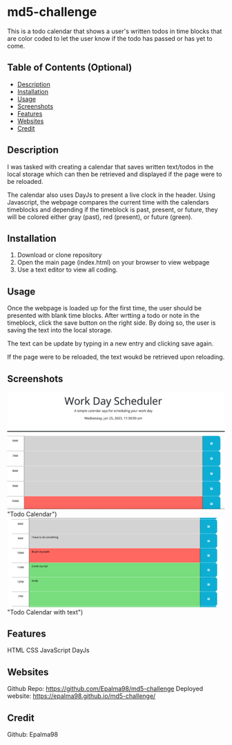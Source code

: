 # md5-challenge
This is a todo calendar that shows a user's written todos in time blocks that are color coded to let the user know if the todo has passed or has yet to come.

## Table of Contents (Optional)

- [Description](#description)
- [Installation](#installation)
- [Usage](#usage)
- [Screenshots](#screenshots) 
- [Features](#features)
- [Websites](#websites)
- [Credit](#credit)

## Description
I was tasked with creating a calendar that saves written text/todos in the local storage which can then be retrieved and displayed if the page were to be reloaded.

The calendar also uses DayJs to present a live clock in the header. Using Javascript, the webpage compares the current time with the calendars timeblocks and depending if the timeblock is past, present, or future, they will be colored either gray (past), red (present), or future (green).

## Installation
1. Download or clone repository
2. Open the main page (index.html) on your browser to view webpage
3. Use a text editor to view all coding.
   

## Usage
Once the webpage is loaded up for the first time, the user should be presented with blank time blocks. After wrtting a todo or note in the timeblock, click the save button on the right side. By doing so, the user is saving the text into the local storage.

The text can be update by typing in a new entry and clicking save again.

If the page were to be reloaded, the text woukd be retrieved upon reloading.


## Screenshots
![Screenshot](/images/Screen%20Shot%202023-01-25%20at%2011.31.14%20PM.png) "Todo Calendar")
![Screenshot](/images/Screen%20Shot%202023-01-25%20at%2011.31.51%20PM.png) "Todo Calendar with text")

## Features
HTML
CSS
JavaScript
DayJs


## Websites
Github Repo: https://github.com/Epalma98/md5-challenge 
Deployed website: https://epalma98.github.io/md5-challenge/

## Credit
Github: Epalma98
